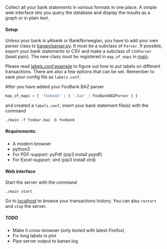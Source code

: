 Collect all your bank statements in various formats in one place. A simple web interface lets you query the database and display the results as a graph or in plain text.

#### Setup

Unless your bank is yAbank or BankNorwegian, you have to add your own parser class to [banan/parser.py](https://github.com/kjempelodott/banan/tree/master/banan/parser.py). It must be a subclass of `Parser`. If possible, export your bank statements to CSV and make a subclass of `CSVParser` (least pain). The new class must be registered in `map_of_maps` in [main](https://github.com/kjempelodott/banan/tree/master/main).

Please read [labels.conf.example](https://github.com/kjempelodott/banan/tree/master/labels.conf.example) to figure out how to put labels on different transactions. There are also a few options that can be set. Remember to save your config file as `labels.conf`.

After you have added your FooBank BAZ parser

```python
map_of_maps = { 'foobank' : { '.baz' : FooBankBAZParser } }
```

and created a `labels.conf`, insert your bank statement file(s) with the command

```
./main -f foobar.baz -b foobank
```

##### Requirements:
* A modern browser
* python3
* For PDF-support: pyPdf (pip3 install pypdf)
* For Excel-support: xlrd (pip3 install xlrd)

#### Web interface

Start the server with the command

```
./main start
```

Go to [localhost](http://127.0.0.1:8000) to browse your transactions history. You can also `restart` and `stop` the server.

##### TODO
* Make it cross-browser (only tested with latest Firefox)
* Fix long labels in plot
* Pipe server output to banan.log